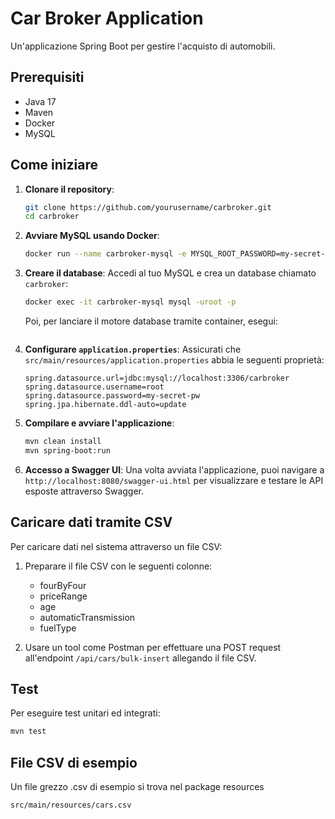 # Car Broker Application

Un'applicazione Spring Boot per gestire l'acquisto di automobili.

## Prerequisiti

- Java 17
- Maven
- Docker
- MySQL

## Come iniziare

1. **Clonare il repository**:
    ```bash
    git clone https://github.com/yourusername/carbroker.git
    cd carbroker
    ```

2. **Avviare MySQL usando Docker**:
    ```bash
    docker run --name carbroker-mysql -e MYSQL_ROOT_PASSWORD=my-secret-pw -d -p 3306:3306 mysql:latest
    ```

3. **Creare il database**:
   Accedi al tuo MySQL e crea un database chiamato `carbroker`:

    ```bash
    docker exec -it carbroker-mysql mysql -uroot -p
    ```

   Poi, per lanciare il motore database tramite container, esegui:
    ```docker-compose up -d
    ```

4. **Configurare `application.properties`**:
   Assicurati che `src/main/resources/application.properties` abbia le seguenti proprietà:

    ```properties
    spring.datasource.url=jdbc:mysql://localhost:3306/carbroker
    spring.datasource.username=root
    spring.datasource.password=my-secret-pw
    spring.jpa.hibernate.ddl-auto=update
    ```

5. **Compilare e avviare l'applicazione**:

    ```bash
    mvn clean install
    mvn spring-boot:run
    ```

6. **Accesso a Swagger UI**:
   Una volta avviata l'applicazione, puoi navigare a `http://localhost:8080/swagger-ui.html` per visualizzare e testare le API esposte attraverso Swagger.

## Caricare dati tramite CSV

Per caricare dati nel sistema attraverso un file CSV:

1. Preparare il file CSV con le seguenti colonne:
    - fourByFour
    - priceRange
    - age
    - automaticTransmission
    - fuelType

2. Usare un tool come Postman per effettuare una POST request all'endpoint `/api/cars/bulk-insert` allegando il file CSV.

## Test

Per eseguire test unitari ed integrati:

```bash
mvn test
```

## File CSV di esempio

Un file grezzo .csv di esempio si trova nel package resources

```bash
src/main/resources/cars.csv
```
